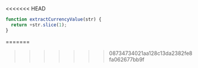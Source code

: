 <<<<<<< HEAD
```js run
function extractCurrencyValue(str) {
  return +str.slice(1);
}
```
=======
>>>>>>> 08734734021aa128c13da2382fe8fa062677bb9f
